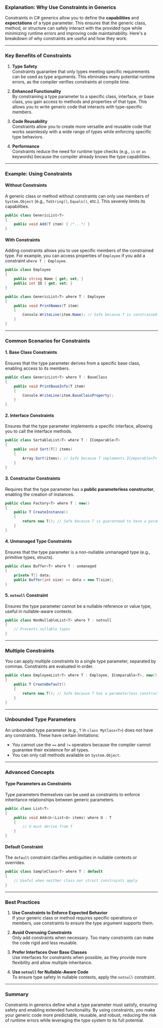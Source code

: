 ### Explanation: Why Use Constraints in Generics

Constraints in C# generics allow you to define the **capabilities** and **expectations** of a type parameter. This ensures that the generic class, method, or structure can safely interact with the provided type while minimizing runtime errors and improving code maintainability. Here's a breakdown of why constraints are useful and how they work:

---

### Key Benefits of Constraints

1. **Type Safety**  
   Constraints guarantee that only types meeting specific requirements can be used as type arguments. This eliminates many potential runtime errors, as the compiler verifies constraints at compile time.

2. **Enhanced Functionality**  
   By constraining a type parameter to a specific class, interface, or base class, you gain access to methods and properties of that type. This allows you to write generic code that interacts with type-specific members.

3. **Code Reusability**  
   Constraints allow you to create more versatile and reusable code that works seamlessly with a wide range of types while enforcing specific type behaviors.

4. **Performance**  
   Constraints reduce the need for runtime type checks (e.g., `is` or `as` keywords) because the compiler already knows the type capabilities.

---

### Example: Using Constraints

#### Without Constraints
A generic class or method without constraints can only use members of `System.Object` (e.g., `ToString()`, `Equals()`, etc.). This severely limits its capabilities.

```csharp
public class GenericList<T>
{
    public void Add(T item) { /*...*/ }
}
```

#### With Constraints
Adding constraints allows you to use specific members of the constrained type. For example, you can access properties of `Employee` if you add a constraint `where T : Employee`.

```csharp
public class Employee
{
    public string Name { get; set; }
    public int ID { get; set; }
}

public class GenericList<T> where T : Employee
{
    public void PrintNames(T item)
    {
        Console.WriteLine(item.Name); // Safe because T is constrained to Employee
    }
}
```

---

### Common Scenarios for Constraints

#### 1. **Base Class Constraints**
   Ensures that the type parameter derives from a specific base class, enabling access to its members.

   ```csharp
   public class GenericList<T> where T : BaseClass
   {
       public void PrintBaseInfo(T item)
       {
           Console.WriteLine(item.BaseClassProperty);
       }
   }
   ```

#### 2. **Interface Constraints**
   Ensures that the type parameter implements a specific interface, allowing you to call the interface methods.

   ```csharp
   public class SortableList<T> where T : IComparable<T>
   {
       public void Sort(T[] items)
       {
           Array.Sort(items); // Safe because T implements IComparable<T>
       }
   }
   ```

#### 3. **Constructor Constraints**
   Requires that the type parameter has a **public parameterless constructor**, enabling the creation of instances.

   ```csharp
   public class Factory<T> where T : new()
   {
       public T CreateInstance()
       {
           return new T(); // Safe because T is guaranteed to have a parameterless constructor
       }
   }
   ```

#### 4. **Unmanaged Type Constraints**
   Ensures that the type parameter is a non-nullable unmanaged type (e.g., primitive types, structs).

   ```csharp
   public class Buffer<T> where T : unmanaged
   {
       private T[] data;
       public Buffer(int size) => data = new T[size];
   }
   ```

#### 5. **`notnull` Constraint**
   Ensures the type parameter cannot be a nullable reference or value type, useful in nullable-aware contexts.

   ```csharp
   public class NonNullableList<T> where T : notnull
   {
       // Prevents nullable types
   }
   ```

---

### Multiple Constraints

You can apply multiple constraints to a single type parameter, separated by commas. Constraints are evaluated in order.

```csharp
public class EmployeeList<T> where T : Employee, IComparable<T>, new()
{
    public T CreateDefault()
    {
        return new T(); // Safe because T has a parameterless constructor
    }
}
```

---

### Unbounded Type Parameters
An unbounded type parameter (e.g., `T` in `class MyClass<T>`) does not have any constraints. These have certain limitations:
- You cannot use the `==` and `!=` operators because the compiler cannot guarantee their existence for all types.
- You can only call methods available on `System.Object`.

---

### Advanced Concepts

#### Type Parameters as Constraints
Type parameters themselves can be used as constraints to enforce inheritance relationships between generic parameters.

```csharp
public class List<T>
{
    public void Add<U>(List<U> items) where U : T
    {
        // U must derive from T
    }
}
```

#### Default Constraint
The `default` constraint clarifies ambiguities in nullable contexts or overrides.

```csharp
public class SampleClass<T> where T : default
{
    // Useful when neither class nor struct constraints apply
}
```

---

### Best Practices

1. **Use Constraints to Enforce Expected Behavior**  
   If your generic class or method requires specific operations or members, use constraints to ensure the type argument supports them.

2. **Avoid Overusing Constraints**  
   Only add constraints when necessary. Too many constraints can make the code rigid and less reusable.

3. **Prefer Interfaces Over Base Classes**  
   Use interfaces for constraints when possible, as they provide more flexibility and allow multiple inheritance.

4. **Use `notnull` for Nullable-Aware Code**  
   To ensure type safety in nullable contexts, apply the `notnull` constraint.

---

### Summary
Constraints in generics define what a type parameter must satisfy, ensuring safety and enabling extended functionality. By using constraints, you make your generic code more predictable, reusable, and robust, reducing the risk of runtime errors while leveraging the type system to its full potential.